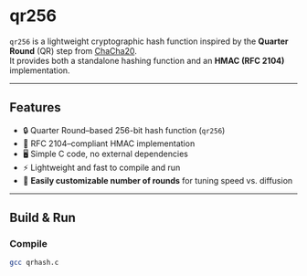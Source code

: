 # qr256

`qr256` is a lightweight cryptographic hash function inspired by the **Quarter Round** (QR) step from [ChaCha20](https://cr.yp.to/chacha.html).  
It provides both a standalone hashing function and an **HMAC (RFC 2104)** implementation.

---

## Features

- 🔒 Quarter Round–based 256-bit hash function (`qr256`)
- 📜 RFC 2104–compliant HMAC implementation
- 🖥️ Simple C code, no external dependencies
- ⚡ Lightweight and fast to compile and run
- 🔧 **Easily customizable number of rounds** for tuning speed vs. diffusion

---

## Build & Run

### Compile
```bash
gcc qrhash.c
